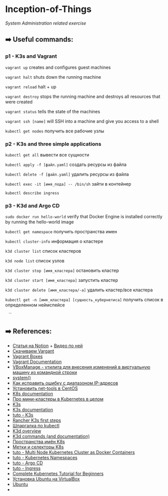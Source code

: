 # Inception-of-Things
_System Administration related exercise_
## ➡️ Useful commands:
### p1 - K3s and Vagrant
`vagrant up` creates and configures guest machines

`vagrant halt` shuts down the running machine

`vagrant reload`  halt + up

`vagrant destroy` stops the running machine and destroys all resources that were created

`vagrant status` tells the state of the machines

`vagrant ssh [name]` will SSH into a machine and give you access to a shell

`kubectl get nodes` получить все рабочие узлы

### p2 - K3s and three simple applications
`kubectl get all` вывести все сущности

`kubectl apply -f [файл.yaml]` создать ресурсы из файла

`kubectl delete -f [файл.yaml]` удалить ресурсы из файла

`kubectl exec -it [имя_пода] -- /bin/sh` зайти в контейнер

`kubectl describe ingress`

### p3 - K3d and Argo CD
`sudo docker run hello-world` verify that Docker Engine is installed correctly by running the hello-world image

`kubectl get namespace` получить пространства имен

`kubectl cluster-info` информация о кластере

`k3d cluster list` список кластеров

`k3d node list` список узлов

`k3d cluster stop [имя_кластера]` остановить кластер 

`k3d cluster start [имя_кластера]` запустить кластер

`k3d cluster delete [имя_кластера/-a]` удалить кластер/все кластера

`kubectl get -n [имя_кластера] [сущность_кубернетиса]` получить список в определенном неймспейсе

``
``
``

## ➡️ References:

- [Cтатья на Notion](https://zigzag-talon-29c.notion.site/Vagrant-a569198bd62e462daa9fd1dc09db0d97) + [Видео по ней](https://www.youtube.com/watch?v=0HVukklzCQg)
- [Скачиваем Vargant](https://www.vagrantup.com/downloads)
- [Vagrant Boxes](https://app.vagrantup.com/boxes/search)
- [Vagrant Documentation](https://www.vagrantup.com/docs)
- [VBoxManage - утилита для внесения изменений в виртуальную машину из командной строки](https://docs.oracle.com/en/virtualization/virtualbox/6.0/user/vboxmanage-modifyvm.html)
- [system()](https://ruby-doc.org/core-2.2.2/Kernel.html#method-i-system)
- [Как исправить ошибку с диапазоном IP-адресов](https://www.virtualbox.org/manual/ch06.html#network_hostonly)
- [Установить net-tools в CentOS](https://www.itzgeek.com/how-tos/linux/centos-how-tos/ifconfig-command-not-found-on-centos-8-rhel-8-quick-fix.html)
- [K8s documentation](https://kubernetes.io/ru/docs/home/)
- [Про мини-кластеры в Kubernetes в целом](https://habr.com/ru/company/flant/blog/572188/)
- [K3s](https://k3s.io/)
- [K3s documentation](https://rancher.com/docs/k3s/latest/en/)
- [tuto - K3s](https://www.youtube.com/watch?v=1hwGdey7iUU)
- [Rancher K3s first steps](https://gitlab.com/cloud-versity/rancher-k3s-first-steps)
- [Шпаргалка по kubectl](https://kubernetes.io/ru/docs/reference/kubectl/cheatsheet/)
- [K3d overview](https://k3d.io/v5.4.2/)
- [K3d commands (and documentation)](https://k3d.io/v5.0.0/usage/commands/k3d/)
- [Пространства имён K8s](https://kubernetes.io/ru/docs/concepts/overview/working-with-objects/namespaces/)
- [Метки и селекторы K8s](https://kubernetes.io/ru/docs/concepts/overview/working-with-objects/labels/)
- [tuto -  Multi Node Kubernetes Cluster as Docker Containers](https://www.youtube.com/watch?v=Zq20HguI_SA)
- [tuto - Kubernetes Namespaces](https://www.youtube.com/watch?v=K3jNo4z5Jx8)
- [tuto - Argo CD](https://www.youtube.com/watch?v=MeU5_k9ssrs)
- [tuto - Ingress](https://www.youtube.com/watch?v=80Ew_fsV4rM)
- [Complete Kubernetes Tutorial for Beginners](https://www.youtube.com/playlist?list=PLy7NrYWoggjziYQIDorlXjTvvwweTYoNC)
- [Установка Ubuntu на VirtualBox](https://nastroyvse.ru/opersys/lix/kak-ustanovit-ubuntu-na-virtualbox.html)
- [Ubuntu](https://ubuntu.com/download/desktop/thank-you?version=22.04&architecture=amd64)
- []()

